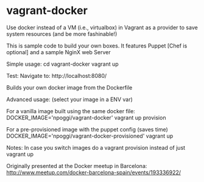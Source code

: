 vagrant-docker
==============

Use docker instead of a VM (i.e., virtualbox) in Vagrant as a provider to save system resources (and be more fashinable!)

This is sample code to build your own boxes.
It features Puppet [Chef is optional] and a sample NginX web Server


Simple usage:
cd vagrant-docker
vagrant up

Test:
Navigate to: http://localhost:8080/

Builds your own docker image from the Dockerfile

Advanced usage: (select your image in a ENV var)

For a vanilla image built using the same docker file:
DOCKER_IMAGE='npoggi/vagrant-docker' vagrant up provision

For a pre-provisioned image with the puppet config (saves time)
DOCKER_IMAGE='npoggi/vagrant-docker-provisioned' vagrant up

Notes:
In case you switch images do a vagrant provision instead of just vagrant up

Originally presented at the Docker meetup in Barcelona: http://www.meetup.com/docker-barcelona-spain/events/193336922/









